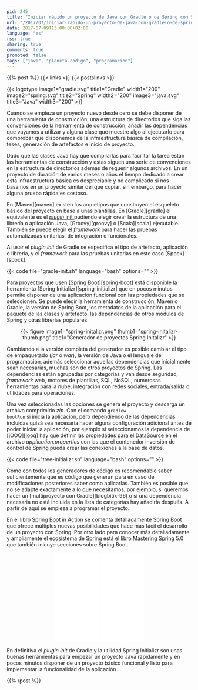 ```yaml
---
pid: 245
title: "Iniciar rápido un proyecto de Java con Gradle o de Spring con Spring Initializr"
url: "/2017/07/iniciar-rapido-un-proyecto-de-java-con-gradle-o-de-spring-con-spring-initializr/"
date: 2017-07-09T13:00:00+02:00
language: "es"
rss: true
sharing: true
comments: true
promoted: false
tags: ["java", "planeta-codigo", "programacion"]
---
```


{{% post %}}
{{< links >}}
{{< postslinks >}}

{{< logotype image1="gradle.svg" title1="Gradle" width1="200" image2="spring.svg" title2="Spring" width2="200" image3="java.svg" title3="Java" width3="200" >}}

Cuando se empieza un proyecto nuevo desde cero se debe disponer de una herramienta de construcción, una estructura de directorios que siga las convenciones de la herramienta de construcción, añadir las dependencias que vayamos a utilizar y alguna clase que muestre algo al ejecutarlo para comprobar que disponemos de la infraestructura básica de compilación, teses, generación de artefactos e inicio de proyecto.

Dado que las clases Java hay que compilarlas para facilitar la tarea están las herramientas de construcción y estas siguen una serie de convenciones en la estructura de directorios además de requerir algunos archivos. En un proyecto de duración de varios meses o años el tiempo dedicado a crear esta infraestructura básica es despreciable y no complicado si nos basamos en un proyecto similar del que copiar, sin embargo, para hacer alguna prueba rápida es costoso. 

En [Maven][maven] existen los arquetipos que construyen el esqueleto básico del proyecto en base a unas plantillas. En [Gradle][gradle] el equivalente es el [_plugin_ init ](https://docs.gradle.org/current/userguide/build_init_plugin.html) pudiendo elegir crear la estructura de una librería o aplicación Java, [Groovy][groovy] o [Scala][scala] ejecutable. También se puede elegir el _framework_ para hacer las pruebas automatizadas unitarias, de integración o funcionales.

Al usar el _plugin_ _init_ de Gradle se especifica el tipo de artefacto, aplicación o librería, y el _framework_ para las pruebas unitarias en este caso [Spock][spock].

{{< code file="gradle-init.sh" language="bash" options="" >}}

Para proyectos que usen [Spring Boot][spring-boot] está disponible la herramienta [Spring Initializr][spring-initializr] que en pocos minutos permite disponer de una aplicación funcional con las propiedades que se seleccionen. Se puede elegir la herramienta de construcción, Maven o Gradle, la versión de Spring Boot, los metadatos de la aplicación para el paquete de las clases y artefacto, las dependencias de otros módulos de Spring y otras librerías populares.

<div class="media" style="text-align: center;">
    {{< figure
        image1="spring-initalizr.png" thumb1="spring-initalizr-thumb.png" title1="Generador de proyectos Spring Initalizr" >}}
</div>

Cambiando a la versión completa del generador es posible cambiar el tipo de empaquetado (_jar_ o _war_), la versión de Java o el lenguaje de programación, además seleccionar aquellas dependencias que inicialmente sean necesarias, muchas son de otros proyectos de Spring. Las dependencias están agrupadas por categorías y van desde seguridad, _framework_ web, motores de plantillas, SQL, NoSQL, numerosas herramientas para la nube, integración con redes sociales, entrada/salida o utilidades para operaciones.

Una vez seleccionadas las opciones se genera el proyecto y descarga un archivo comprimido _zip_. Con el comando <code>gradlew bootRun</code> si inicia la aplicación, pero dependiendo de las dependencias incluidas quizá sea necesaria hacer alguna configuración adicional antes de poder iniciar la aplicación, por ejemplo si seleccionamos la dependencia de [jOOQ][jooq] hay que definir las propiedades para el [DataSource](https://docs.oracle.com/javase/8/docs/api/javax/sql/DataSource.html) en el archivo _application.properties_ con las que el contenedor inversión de control de Spring pueda crear las conexiones a la base de datos.

{{< code file="tree-initializr.sh" language="bash" options="" >}}

Como con todos los generadores de código es recomendable saber suficientemente que es código que generan para en caso de modificaciones posteriores saber como aplicarlas. También es posible que no se adapte exactamente a lo que necesitamos, por ejemplo, si queremos hacer un [multiproyecto con Gradle][blogbitix-96] o si una dependencia necesaria no está incluida en la lista de categorías hay añadirla después. A partir de aquí se empieza a programar el proyecto.

En el libro [Spring Boot in Action](https://amzn.to/2tvCJMs) se comenta detalladamente Spring Boot que ofrece múltiples nuevas posibilidades que hace más fácil el desarrollo de un proyecto con Spring. Por otro lado para conocer más detalladamente y ampliamente el ecosistema de Spring está el libro [Mastering Spring 5.0](https://amzn.to/2tZInqM) que también inlcuye secciones sobre Spring Boot.

<div class="media-amazon" style="text-align: center;">
    <iframe style="width:120px;height:240px;" marginwidth="0" marginheight="0" scrolling="no" frameborder="0" src="//rcm-eu.amazon-adsystem.com/e/cm?lt1=_blank&bc1=000000&IS2=1&bg1=FFFFFF&fc1=000000&lc1=0000FF&t=blobit-21&o=30&p=8&l=as4&m=amazon&f=ifr&ref=as_ss_li_til&asins=1617292540&linkId=86ce91eca968f6de1d0a777f48ca3069"></iframe>
    <iframe style="width:120px;height:240px;" marginwidth="0" marginheight="0" scrolling="no" frameborder="0" src="//rcm-eu.amazon-adsystem.com/e/cm?lt1=_blank&bc1=000000&IS2=1&bg1=FFFFFF&fc1=000000&lc1=0000FF&t=blobit-21&o=30&p=8&l=as4&m=amazon&f=ifr&ref=as_ss_li_til&asins=B01N750Z7H&linkId=e4f7f44a8b854b00a547d526b83f6469"></iframe>
</div>

 En definitiva el _plugin_ _init_ de Gradle y la utilidad Spring Initializr son unas buenas herramientas para empezar un proyecto Java rápidamente y en pocos minutos disponer de un proyecto básico funcional y listo para implementar la funcionalidad de la aplicación.

{{% /post %}}
